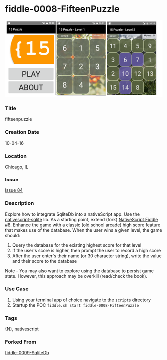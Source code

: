 fiddle-0008-FifteenPuzzle
======

![Screenshot](screenshot.png)


### Title

fifteenpuzzle


### Creation Date

10-04-16


### Location

Chicago, IL


### Issue

[Issue 84](https://github.com/bradyhouse/house/issues/84)


### Description

Explore how to integrate SqliteDb into a nativeScript app.   Use the [nativescript-sqlite](https://www.npmjs.com/package/nativescript-sqlite) lib.  As a starting point, extend  (fork) [NativeScript Fiddle #8](https://github.com/bradyhouse/house/tree/master/fiddles/nativeScript/fiddle-0008-FifteenPuzzle).  Enhance the game with a classic (old school arcade) high score feature that makes use of the database. When the user wins a given level, the game should: 
1.  Query the database for the existing highest score for that level
2.  If the user's score is higher, then prompt the user to record a high score
3.  After the user enter's their name (or 30 character string), write the value and their score to the database

Note - You may also want to explore using the database to persist game state.  However, this approach may be overkill (read/check the book).

### Use Case

1.  Using your terminal app of choice navigate to the `scripts` directory
2.  Startup the POC `fiddle.sh start fiddle-0008-FifteenPuzzle`


### Tags

{N}, nativescript


### Forked From

[fiddle-0009-SqliteDb](../fiddle-0008-FifteenPuzzle)
